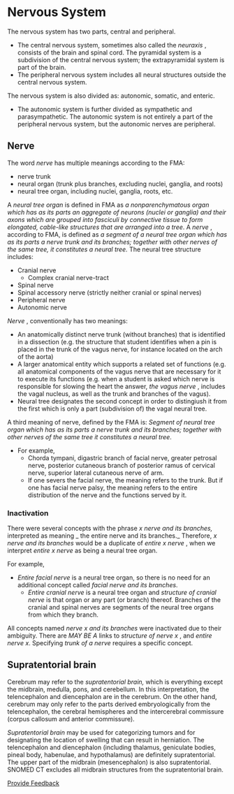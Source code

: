 # Nervous System

The nervous system has two parts, central and peripheral.

* The central nervous system, sometimes also called the _neuraxis_ , consists of the brain and spinal cord. The pyramidal system is a subdivision of the central nervous system; the extrapyramidal system is part of the brain.
* The peripheral nervous system includes all neural structures outside the central nervous system.

The nervous system is also divided as: autonomic, somatic, and enteric.

* The autonomic system is further divided as sympathetic and parasympathetic. The autonomic system is not entirely a part of the peripheral nervous system, but the autonomic nerves are peripheral.

## Nerve

The word _nerve_ has multiple meanings according to the FMA:

* nerve trunk
* neural organ (trunk plus branches, excluding nuclei, ganglia, and roots)
* neural tree organ, including nuclei, ganglia, roots, etc.

A _neural tree organ_ is defined in FMA as _a nonparenchymatous organ which has as its parts an aggregate of neurons (nuclei or ganglia) and their axons which are grouped into fasciculi by connective tissue to form elongated, cable-like structures that are arranged into a tree_. A _nerve_ , according to FMA, is defined as _a segment of a neural tree organ which has as its parts a nerve trunk and its branches; together with other nerves of the same tree, it constitutes a neural tree._ The neural tree structure includes:

* Cranial nerve
  * Complex cranial nerve-tract
* Spinal nerve
* Spinal accessory nerve (strictly neither cranial or spinal nerves)
* Peripheral nerve
* Autonomic nerve

_Nerve_ , conventionally has two meanings:

* An anatomically distinct nerve trunk (without branches) that is identified in a dissection (e.g. the structure that student identifies when a pin is placed in the trunk of the vagus nerve, for instance located on the arch of the aorta)
* A larger anatomical entity which supports a related set of functions (e.g. all anatomical components of the vagus nerve that are necessary for it to execute its functions (e.g. when a student is asked which nerve is responsible for slowing the heart the answer, _the vagus nerve_ , includes the vagal nucleus, as well as the trunk and branches of the vagus).
* Neural tree designates the second concept in order to distingiush it from the first which is only a part (subdivision of) the vagal neural tree.

A third meaning of nerve, defined by the FMA is: _Segment of neural tree organ which has as its parts a nerve trunk and its branches; together with other nerves of the same tree it constitutes a neural tree_.

* For example,
  * Chorda tympani, digastric branch of facial nerve, greater petrosal nerve, posterior cutaneous branch of posterior ramus of cervical nerve, superior lateral cutaneous nerve of arm.
  * If one severs the facial nerve, the meaning refers to the trunk. But if one has facial nerve palsy, the meaning refers to the entire distribution of the nerve and the functions served by it.

### Inactivation

There were several concepts with the phrase _x nerve and its branches,_ interpreted as meaning \_ the entire nerve and its branches.\_ Therefore, _x nerve and its branches_ would be a duplicate of _entire x nerve_ , when we interpret _entire x nerve_ as being a neural tree organ.

For example,

* _Entire facial nerve_ is a neural tree organ, so there is no need for an additional concept called _facial nerve and its branches_.
  * _Entire cranial nerve_ is a neural tree organ and _structure of cranial nerve_ is that organ or any part (or branch) thereof. Branches of the cranial and spinal nerves are segments of the neural tree organs from which they branch.

All concepts named _nerve x and its branches_ were inactivated due to their ambiguity. There are _MAY BE A_ links to _structure of nerve x_ , and _entire nerve x_.  Specifying _trunk of a nerve_ requires a specific concept.

## Supratentorial brain

Cerebrum may refer to the _supratentorial brain,_ which is everything except the midbrain, medulla, pons, and cerebellum. In this interpretation, the telencephalon and diencephalon are in the cerebrum. On the other hand, cerebrum may only refer to the parts derived embryologically from the telencephalon, the cerebral hemispheres and the intercerebral commissure (corpus callosum and anterior commissure).

_Supratentorial brain_ may be used for categorizing tumors and for designating the location of swelling that can result in herniation. The telencephalon and diencephalon (including thalamus, geniculate bodies, pineal body, habenulae, and hypothalamus) are definitely supratentorial. The upper part of the midbrain (mesencephalon) is also supratentorial. SNOMED CT excludes all midbrain structures from the supratentorial brain.






<a href="https://docs.google.com/forms/d/e/1FAIpQLScTmbZIf0UEQwYDkY27EEWBkaiYkHSbR0_9DmFrMLXoQLyL7Q/viewform?usp=pp_url&entry.1767247133=SCT+Editorial+Guide&entry.670899847=Nervous%20System" class="button primary">Provide Feedback</a>
